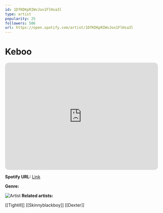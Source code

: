 ```yaml
---
id: 1DfKDKpRIWvJox1FlHsa3l
type: artist
popularity: 25
followers: 506
url: https://open.spotify.com/artist/1DfKDKpRIWvJox1FlHsa3l
---
```

# Keboo

<iframe style="border-radius:12px" src="https://open.spotify.com/embed/artist/1DfKDKpRIWvJox1FlHsa3l" width="100%" height="352" frameBorder="0" allowfullscreen="" allow="autoplay; clipboard-write; encrypted-media; fullscreen; picture-in-picture" loading="lazy"></iframe>

**Spotify URL:** [Link](https://open.spotify.com/artist/1DfKDKpRIWvJox1FlHsa3l)

**Genre:** 

![Artist](https://i.scdn.co/image/ab6761610000e5eb199d26d12754e3a3c204208a)
**Related artists:**

[[Tightill]]
[[Skinnyblackboy]]
[[Dexter]]
